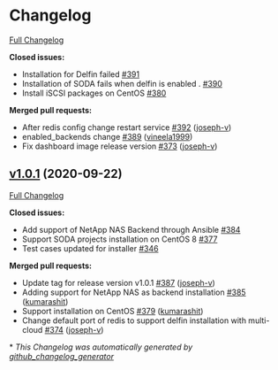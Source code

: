 # Changelog

[Full Changelog](https://github.com/sodafoundation/installer/compare/v1.0.1...HEAD)

**Closed issues:**

- Installation for Delfin failed [\#391](https://github.com/sodafoundation/installer/issues/391)
- Installation of SODA fails when delfin is enabled . [\#390](https://github.com/sodafoundation/installer/issues/390)
- Install iSCSI packages on CentOS [\#380](https://github.com/sodafoundation/installer/issues/380)

**Merged pull requests:**

- After redis config change restart service [\#392](https://github.com/sodafoundation/installer/pull/392) ([joseph-v](https://github.com/joseph-v))
- enabled\_backends change [\#389](https://github.com/sodafoundation/installer/pull/389) ([vineela1999](https://github.com/vineela1999))
- Fix dashboard image release version [\#373](https://github.com/sodafoundation/installer/pull/373) ([joseph-v](https://github.com/joseph-v))

## [v1.0.1](https://github.com/sodafoundation/installer/tree/v1.0.1) (2020-09-22)

[Full Changelog](https://github.com/sodafoundation/installer/compare/v1.0.0...v1.0.1)

**Closed issues:**

- Add support of NetApp NAS Backend through Ansible [\#384](https://github.com/sodafoundation/installer/issues/384)
- Support SODA projects installation on CentOS 8 [\#377](https://github.com/sodafoundation/installer/issues/377)
- Test cases updated for installer [\#346](https://github.com/sodafoundation/installer/issues/346)

**Merged pull requests:**

- Update tag for release version v1.0.1 [\#387](https://github.com/sodafoundation/installer/pull/387) ([joseph-v](https://github.com/joseph-v))
- Adding support for NetApp NAS as backend installation [\#385](https://github.com/sodafoundation/installer/pull/385) ([kumarashit](https://github.com/kumarashit))
- Support installation on CentOS [\#379](https://github.com/sodafoundation/installer/pull/379) ([kumarashit](https://github.com/kumarashit))
- Change default port of redis to support delfin installation with multi-cloud [\#374](https://github.com/sodafoundation/installer/pull/374) ([joseph-v](https://github.com/joseph-v))



\* *This Changelog was automatically generated by [github_changelog_generator](https://github.com/github-changelog-generator/github-changelog-generator)*
